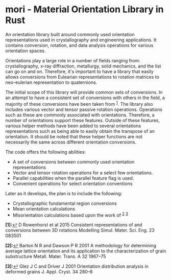 # mori - Material Orientation Library in Rust
An orientation library built around commonly used orientation representations used in crystallography and engineering applications. It contains conversion, rotation, and data analysis operations for various orientation spaces.

Orientations play a large role in a number of fields ranging from: crystallography, x-ray diffraction, metallurgy, solid mechanics, and the list can go on and on. Therefore, it's important to have a library that easily allows conversions from Eulearian representations to rotation matrices to neo-eulerian representation to quaternions. 

The initial scope of this library will provide common sets of conversions. In an attempt to have a consistent set of conversions with others in the field, a majority of these conversions have been taken from <sup name="a1">[1](#f1)</sup>. The library also includes various vector and tensor passive rotation operations. Operations such as these are commonly associated with orientations. Therefore, a number of orientations support these features. Outside of these features, various helper methods have been added to several orientations representations such as being able to easily obtain the transpose of an orientation. It should be noted that these helper functions are not necessarily the same across different orientation conversions. 

The code offers the following abilities:
* A set of conversions between commonly used orientation representations
* Vector and tensor rotation operations for a select few orientations.
* Parallel capabilities when the parallel feature flag is used.
* Convenient operations for select orientation conventions

Later as it develops, the plan is to include the following:

* Crystallographic fundamental region conversions
* Mean orientation calculations
* Misorientation calculations based upon the work of <sup name="a2">[2](#f2)</sup> <sup name="a3">[3](#f3)</sup>


<b id="f1">[1]:</b>[↩](#a1) D Rowenhorst et al 2015 Consistent representations of and conversions between 3D rotations Modelling Simul. Mater. Sci. Eng. 23 083501

<b id="f2">[2]:</b>[↩](#a2) Barton N R and Dawson P R 2001 A methodology for determining average lattice orientation and its application to the characterization of grain substructure Metall. Mater. Trans. A 32 1967–75

<b id="f3">[3]:</b>[↩](#a3) Glez J C and Driver J 2001 Orientation distribution analysis in deformed grains J. Appl. Cryst. 34 280–8
